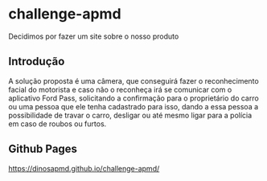 # challenge-apmd

Decidimos por fazer um site sobre o nosso produto

## Introdução

A solução proposta é uma câmera, que conseguirá fazer o reconhecimento facial do motorista e caso não o reconheça irá se comunicar com o aplicativo Ford Pass, solicitando a confirmação para o proprietário do carro ou uma pessoa que ele tenha cadastrado para isso, dando a essa pessoa a possibilidade de travar o carro, desligar ou até mesmo ligar para a polícia em caso de roubos ou furtos.

## Github Pages

https://dinosapmd.github.io/challenge-apmd/
